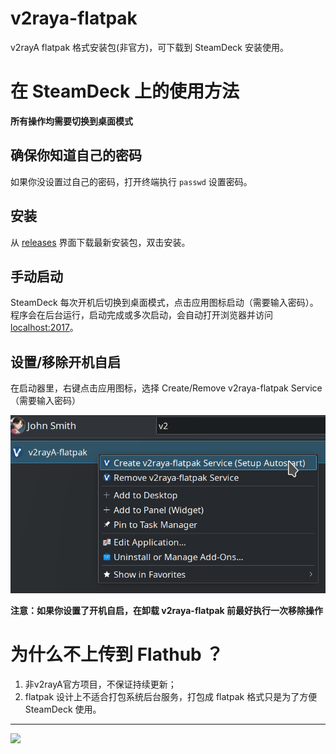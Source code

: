 # v2raya-flatpak

v2rayA flatpak 格式安装包(非官方)，可下载到 SteamDeck 安装使用。

# 在 SteamDeck 上的使用方法
**所有操作均需要切换到桌面模式**

## 确保你知道自己的密码
如果你没设置过自己的密码，打开终端执行 `passwd` 设置密码。

## 安装
从 [releases](https://github.com/glaumar/v2raya-flatpak/releases) 界面下载最新安装包，双击安装。

## 手动启动
SteamDeck 每次开机后切换到桌面模式，点击应用图标启动（需要输入密码）。程序会在后台运行，启动完成或多次启动，会自动打开浏览器并访问 [localhost:2017](http://localhost:2017)。

## 设置/移除开机自启
在启动器里，右键点击应用图标，选择 Create/Remove v2raya-flatpak Service（需要输入密码）

![](./screenshots/screenshot1.png)

**注意：如果你设置了开机自启，在卸载 v2raya-flatpak 前最好执行一次移除操作**

# 为什么不上传到 Flathub ？

1. 非v2rayA官方项目，不保证持续更新；
2. flatpak 设计上不适合打包系统后台服务，打包成 flatpak 格式只是为了方便 SteamDeck 使用。

---
![](https://badges.pufler.dev/visits/glaumar/v2raya-flatpak)
